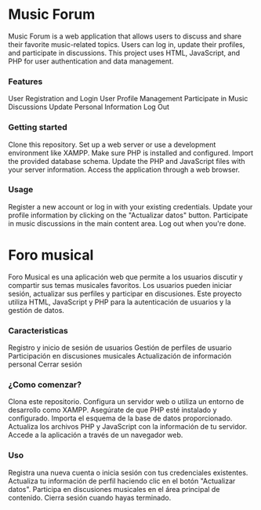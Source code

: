 # Music Forum
Music Forum is a web application that allows users to discuss and share their favorite music-related topics. Users can log in, update their profiles, and participate in discussions. This project uses HTML, JavaScript, and PHP for user authentication and data management.

### Features 
User Registration and Login
User Profile Management
Participate in Music Discussions
Update Personal Information
Log Out

### Getting started 
Clone this repository.
Set up a web server or use a development environment like XAMPP.
Make sure PHP is installed and configured.
Import the provided database schema.
Update the PHP and JavaScript files with your server information.
Access the application through a web browser.

### Usage
Register a new account or log in with your existing credentials.
Update your profile information by clicking on the "Actualizar datos" button.
Participate in music discussions in the main content area.
Log out when you're done.

# Foro musical
Foro Musical es una aplicación web que permite a los usuarios discutir y compartir sus temas musicales favoritos. Los usuarios pueden iniciar sesión, actualizar sus perfiles y participar en discusiones. Este proyecto utiliza HTML, JavaScript y PHP para la autenticación de usuarios y la gestión de datos.

### Caracteristicas 
Registro y inicio de sesión de usuarios
Gestión de perfiles de usuario
Participación en discusiones musicales
Actualización de información personal
Cerrar sesión

### ¿Como comenzar?
Clona este repositorio.
Configura un servidor web o utiliza un entorno de desarrollo como XAMPP.
Asegúrate de que PHP esté instalado y configurado.
Importa el esquema de la base de datos proporcionado.
Actualiza los archivos PHP y JavaScript con la información de tu servidor.
Accede a la aplicación a través de un navegador web.

### Uso
Registra una nueva cuenta o inicia sesión con tus credenciales existentes.
Actualiza tu información de perfil haciendo clic en el botón "Actualizar datos".
Participa en discusiones musicales en el área principal de contenido.
Cierra sesión cuando hayas terminado.
